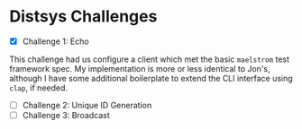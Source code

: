 # Distsys Challenges

- [x] Challenge 1: Echo

This challenge had us configure a client which met the basic `maelstrom` test
framework spec. My implementation is more or less identical to Jon's, although I
have some additional boilerplate to extend the CLI interface using `clap`, if
needed.

- [ ] Challenge 2: Unique ID Generation
- [ ] Challenge 3: Broadcast
